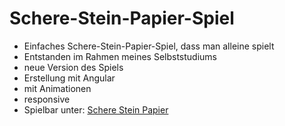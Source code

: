 # Schere-Stein-Papier-Spiel

- Einfaches Schere-Stein-Papier-Spiel, dass man alleine spielt
- Entstanden im Rahmen meines Selbststudiums
- neue Version des Spiels
- Erstellung mit Angular
- mit Animationen
- responsive
- Spielbar unter: [Schere Stein Papier](https://mandy-blaschke.de/assets/projects/ssp/)

